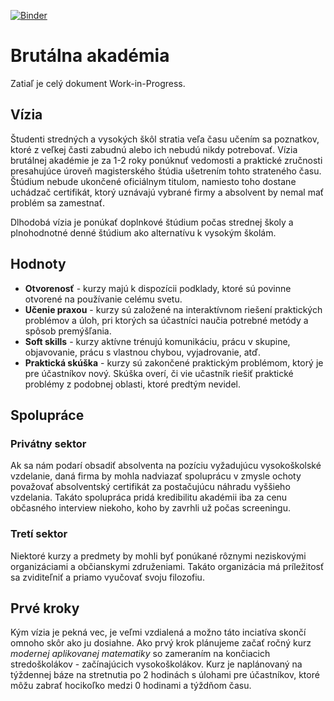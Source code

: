 [![Binder](https://mybinder.org/badge_logo.svg)](https://mybinder.org/v2/gh/cedeerwe/brutalna-akademia/master)

# Brutálna akadémia

Zatiaľ je celý dokument Work-in-Progress.

## Vízia

Študenti stredných a vysokých škôl stratia veľa času učením sa poznatkov, ktoré z veľkej časti zabudnú alebo ich nebudú nikdy potrebovať. Vízia brutálnej akadémie je za 1-2 roky ponúknuť vedomosti a praktické zručnosti presahujúce úroveň magisterského štúdia ušetrením tohto strateného času. Štúdium nebude ukončené oficiálnym titulom, namiesto toho dostane uchádzač certifikát, ktorý uznávajú vybrané firmy a absolvent by nemal mať problém sa zamestnať. 

Dlhodobá vízia je ponúkať doplnkové štúdium počas strednej školy a plnohodnotné denné štúdium ako alternatívu k vysokým školám.

## Hodnoty

- **Otvorenosť** - kurzy majú k dispozícii podklady, ktoré sú povinne otvorené na používanie celému svetu.
- **Učenie praxou** - kurzy sú založené na interaktívnom riešení praktických problémov a úloh, pri ktorých sa účastníci naučia potrebné metódy a spôsob premýšľania.
- **Soft skills** - kurzy aktívne trénujú komunikáciu, prácu v skupine, objavovanie, prácu s vlastnou chybou, vyjadrovanie, atď.
- **Praktická skúška** - kurzy sú zakončené praktickým problémom, ktorý je pre účastníkov nový. Skúška overí, či vie učastník riešiť praktické problémy z podobnej oblasti, ktoré predtým nevidel. 

## Spolupráce

### Privátny sektor

Ak sa nám podarí obsadiť absolventa na pozíciu vyžadujúcu vysokoškolské vzdelanie, daná firma by mohla nadviazať spoluprácu v zmysle ochoty považovať absolventský certifikát za postačujúcu náhradu vyššieho vzdelania. Takáto spolupráca pridá kredibilitu akadémii iba za cenu občasného interview niekoho, koho by zavrhli už počas screeningu.

### Tretí sektor

Niektoré kurzy a predmety by mohli byť ponúkané rôznymi neziskovými organizáciami a občianskymi združeniami. Takáto organizácia má príležitosť sa zviditeľniť a priamo vyučovať svoju filozofiu.

## Prvé kroky

Kým vízia je pekná vec, je veľmi vzdialená a možno táto inciatíva skončí omnoho skôr ako ju dosiahne. Ako prvý krok plánujeme začať ročný kurz *modernej aplikovanej matematiky* so zameraním na končiacich stredoškolákov - začínajúcich vysokoškolákov. Kurz je naplánovaný na týždennej báze na stretnutia po 2 hodinách s úlohami pre účastníkov, ktoré môžu zabrať hocikoľko medzi 0 hodinami a týždňom času.

